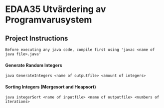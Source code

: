 # EDAA35 Utvärdering av Programvarusystem

## Project Instructions
```
Before executing any java code, compile first using 'javac <name of java file>.java'
```

#### Generate Random Integers
```shell
java GenerateIntegers <name of outputfile> <amount of integers>
```

#### Sorting Integers (Mergesort and Heapsort)
```shell
java integerSort <name of inputfile> <name of outputfile> <numbers of iterations>
```
